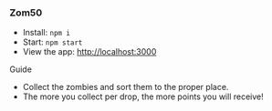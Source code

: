 ### Zom50
- Install: `npm i`
- Start: `npm start`
- View the app: <http://localhost:3000>

Guide
- Collect the zombies and sort them to the proper place.
- The more you collect per drop, the more points you will receive!
